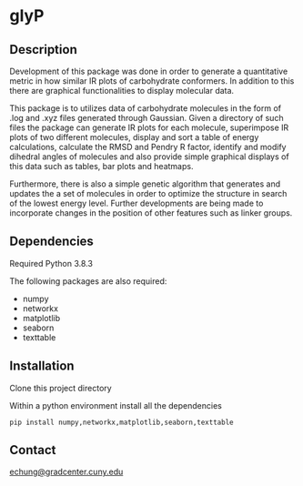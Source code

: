 # glyP 

## Description

Development of this package was done in order to generate a quantitative metric in how similar IR plots of carbohydrate conformers. In addition to this there are graphical functionalities to display molecular data.

This package is to utilizes data of carbohydrate molecules in the form of .log and .xyz files generated through Gaussian. Given a directory of such files the package can generate IR plots for each molecule, superimpose IR plots of two different molecules, display and sort a table of energy calculations, calculate the RMSD and Pendry R factor, identify and modify dihedral angles of molecules and also provide simple graphical displays of this data such as tables, bar plots and heatmaps. 

Furthermore, there is also a simple genetic algorithm that generates and updates the a set of molecules in order to optimize the structure in search of the lowest energy level. Further developments are being made to incorporate changes in the position of other features such as linker groups. 

## Dependencies

Required Python 3.8.3

The following packages are also required:
  
  - numpy
  - networkx
  - matplotlib
  - seaborn
  - texttable

## Installation

Clone this project directory

Within a python environment install all the dependencies

```pip install numpy,networkx,matplotlib,seaborn,texttable```

## Contact

echung@gradcenter.cuny.edu
